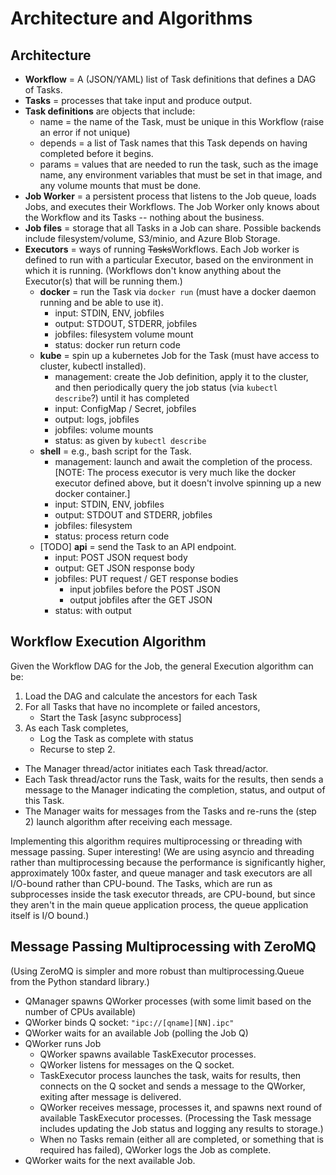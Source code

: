 # Architecture and Algorithms

## Architecture

* **Workflow** = A (JSON/YAML) list of Task definitions that defines a DAG of Tasks.
* **Tasks** = processes that take input and produce output. 
* **Task definitions** are objects that include:
    * name = the name of the Task, must be unique in this Workflow (raise an error if not unique)
    * depends = a list of Task names that this Task depends on having completed before it begins.
    * params = values that are needed to run the task, such as the image name, any environment variables that must be set in that image, and any volume mounts that must be done.
* **Job Worker** = a persistent process that listens to the Job queue, loads Jobs, and executes their Workflows. The Job Worker only knows about the Workflow and its Tasks -- nothing about the business.
* **Job files** = storage that all Tasks in a Job can share. Possible backends include filesystem/volume, S3/minio, and Azure Blob Storage.
* **Executors** = ways of running ~~Tasks~~Workflows. Each Job worker is defined to run with a particular Executor, based on the environment in which it is running. (Workflows don't know anything about the Executor(s) that will be running them.)
    * **docker** = run the Task via `docker run` (must have a docker daemon running and be able to use it). 
        * input: STDIN, ENV, jobfiles
        * output: STDOUT, STDERR, jobfiles
        * jobfiles: filesystem volume mount
        * status: docker run return code
    * **kube** = spin up a kubernetes Job for the Task (must have access to cluster, kubectl installed).
        * management: create the Job definition, apply it to the cluster, and then periodically query the job status (via `kubectl describe`?) until it has completed
        * input: ConfigMap / Secret, jobfiles
        * output: logs, jobfiles
        * jobfiles: volume mounts
        * status: as given by `kubectl describe`
    * **shell** = e.g., bash script for the Task. 
        * management: launch and await the completion of the process. [NOTE: The process executor is very much like the docker executor defined above, but it doesn't involve spinning up a new docker container.]
        * input: STDIN, ENV, jobfiles
        * output: STDOUT and STDERR, jobfiles
        * jobfiles: filesystem
        * status: process return code
    * [TODO] **api** = send the Task to an API endpoint.
        * input: POST JSON request body
        * output: GET JSON response body
        * jobfiles: PUT request / GET response bodies
            * input jobfiles before the POST JSON
            * output jobfiles after the GET JSON
        * status: with output

## Workflow Execution Algorithm

Given the Workflow DAG for the Job, the general Execution algorithm can be:

1. Load the DAG and calculate the ancestors for each Task
2. For all Tasks that have no incomplete or failed ancestors,
    * Start the Task [async subprocess]
3. As each Task completes,
    * Log the Task as complete with status
    * Recurse to step 2.

* The Manager thread/actor initiates each Task thread/actor.
* Each Task thread/actor runs the Task, waits for the results, then sends a message to the Manager indicating the completion, status, and output of this Task.
* The Manager waits for messages from the Tasks and re-runs the (step 2) launch algorithm after receiving each message.

Implementing this algorithm requires multiprocessing or threading with message passing. Super interesting! (We are using asyncio and threading rather than multiprocessing because the performance is significantly higher, approximately 100x faster, and queue manager and task executors are all I/O-bound rather than CPU-bound. The Tasks, which are run as subprocesses inside the task executor threads, are CPU-bound, but since they aren't in the main queue application process, the queue application itself is I/O bound.)

## Message Passing Multiprocessing with ZeroMQ

(Using ZeroMQ is simpler and more robust than multiprocessing.Queue from the Python standard library.)

* QManager spawns QWorker processes (with some limit based on the number of CPUs available)
* QWorker binds Q socket: `"ipc://[qname][NN].ipc"`
* QWorker waits for an available Job (polling the Job Q)
* QWorker runs Job
    * QWorker spawns available TaskExecutor processes. 
    * QWorker listens for messages on the Q socket.
    * TaskExecutor process launches the task, waits for results, then connects on the Q socket and sends a message to the QWorker, exiting after message is delivered.
    * QWorker receives message, processes it, and spawns next round of available TaskExecutor processes. (Processing the Task message includes updating the Job status and logging any results to storage.)
    * When no Tasks remain (either all are completed, or something that is required has failed), QWorker logs the Job as complete.
* QWorker waits for the next available Job.

